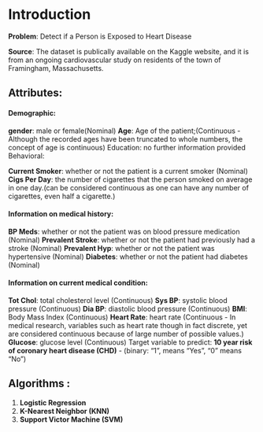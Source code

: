 # Introduction

**Problem**: Detect if a Person is Exposed to Heart Disease

**Source**: The dataset is publically available on the Kaggle website, and it is from an ongoing cardiovascular study on residents of the town of Framingham, Massachusetts. 
## Attributes:

#### Demographic:

**gender**: male or female(Nominal)
**Age**: Age of the patient;(Continuous - Although the recorded ages have been truncated to whole numbers, the concept of age is continuous)
Education: no further information provided
Behavioral:

**Current Smoker**: whether or not the patient is a current smoker (Nominal)
**Cigs Per Day**: the number of cigarettes that the person smoked on average in one day.(can be considered continuous as one can have any number of cigarettes, even half a cigarette.)

#### Information on medical history:
**BP Meds**: whether or not the patient was on blood pressure medication (Nominal)
**Prevalent Stroke**: whether or not the patient had previously had a stroke (Nominal)
**Prevalent Hyp**: whether or not the patient was hypertensive (Nominal)
**Diabetes**: whether or not the patient had diabetes (Nominal)

#### Information on current medical condition:
**Tot Chol**: total cholesterol level (Continuous)
**Sys BP**: systolic blood pressure (Continuous)
**Dia BP**: diastolic blood pressure (Continuous)
**BMI**: Body Mass Index (Continuous)
**Heart Rate**: heart rate (Continuous - In medical research, variables such as heart rate though in fact discrete, yet are considered continuous because of large number of possible values.)
**Glucose**: glucose level (Continuous)
Target variable to predict:
**10 year risk of coronary heart disease (CHD)** - (binary: “1”, means “Yes”, “0” means “No”)


## Algorithms :

1. **Logistic Regression** 
2. **K-Nearest Neighbor (KNN)**
3. **Support Victor Machine (SVM)**

